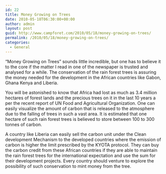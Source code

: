 ```yaml
---
id: 22
title: Money Growing on Trees
date: 2010-05-18T06:30:00+00:00
author: admin
layout: post
guid: http://www.campforet.com/2010/05/18/money-growing-on-trees/
permalink: /2010/05/18/money-growing-on-trees/
categories:
  - General
---
```

&#8220;Money Growing on Trees&#8221; sounds little incredible, but one has to believe it to the core if the matter I read in one of the newspaper is trusted and analysed for a while. The conservation of the rain forest trees is assuring the money needed for the development in the African countries like Gabon, Ghana Kenya and Liberia.

You will be astonished to know that Africa had lost as much as 3.4 million hectares of forest lands and the precious trees on it in the last 10 years a per the recent report of UN Food and Agricultural Organization. One can easily visualize the amount of carbon that is released to the atmosphere due to the falling of trees in such a vast area. It is estimated that one hectare of such rain forest trees is believed to store between 100 to 300 tonnes of carbon.

A country like Liberia can easily sell the carbon unit under the Clean development Mechanism to the developed countries where the emission of carbon is higher the limit prescribed by the KYOTA protocol. They can buy the carbon credit from these African countries if they are able to maintain the rain forest trees for the international expectation and use the sum for their development projects. Every country should venture to explore the possibility of such conservation to mint money from the tree.